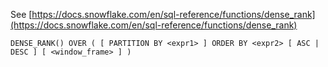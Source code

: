 See [https://docs.snowflake.com/en/sql-reference/functions/dense_rank](https://docs.snowflake.com/en/sql-reference/functions/dense_rank)
```
DENSE_RANK() OVER ( [ PARTITION BY <expr1> ] ORDER BY <expr2> [ ASC | DESC ] [ <window_frame> ] )
```
